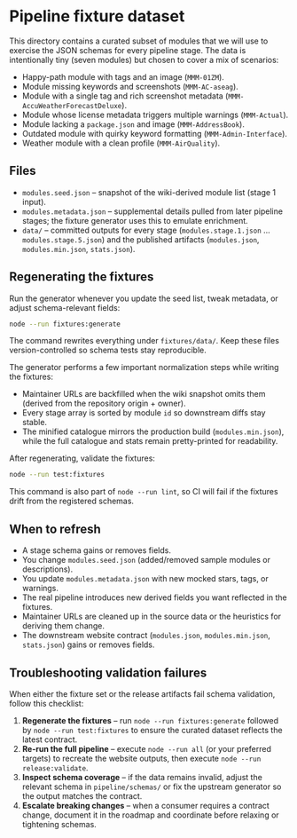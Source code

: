 # Pipeline fixture dataset

This directory contains a curated subset of modules that we will use to exercise the JSON schemas for every pipeline stage. The data is intentionally tiny (seven modules) but chosen to cover a mix of scenarios:

- Happy-path module with tags and an image (`MMM-01ZM`).
- Module missing keywords and screenshots (`MMM-AC-aseag`).
- Module with a single tag and rich screenshot metadata (`MMM-AccuWeatherForecastDeluxe`).
- Module whose license metadata triggers multiple warnings (`MMM-Actual`).
- Module lacking a `package.json` and image (`MMM-AddressBook`).
- Outdated module with quirky keyword formatting (`MMM-Admin-Interface`).
- Weather module with a clean profile (`MMM-AirQuality`).

## Files

- `modules.seed.json` – snapshot of the wiki-derived module list (stage 1 input).
- `modules.metadata.json` – supplemental details pulled from later pipeline stages; the fixture generator uses this to emulate enrichment.
- `data/` – committed outputs for every stage (`modules.stage.1.json` … `modules.stage.5.json`) and the published artifacts (`modules.json`, `modules.min.json`, `stats.json`).

## Regenerating the fixtures

Run the generator whenever you update the seed list, tweak metadata, or adjust schema-relevant fields:

```bash
node --run fixtures:generate
```

The command rewrites everything under `fixtures/data/`. Keep these files version-controlled so schema tests stay reproducible.

The generator performs a few important normalization steps while writing the fixtures:

- Maintainer URLs are backfilled when the wiki snapshot omits them (derived from the repository origin + owner).
- Every stage array is sorted by module `id` so downstream diffs stay stable.
- The minified catalogue mirrors the production build (`modules.min.json`), while the full catalogue and stats remain pretty-printed for readability.

After regenerating, validate the fixtures:

```bash
node --run test:fixtures
```

This command is also part of `node --run lint`, so CI will fail if the fixtures drift from the registered schemas.

## When to refresh

- A stage schema gains or removes fields.
- You change `modules.seed.json` (added/removed sample modules or descriptions).
- You update `modules.metadata.json` with new mocked stars, tags, or warnings.
- The real pipeline introduces new derived fields you want reflected in the fixtures.
- Maintainer URLs are cleaned up in the source data or the heuristics for deriving them change.
- The downstream website contract (`modules.json`, `modules.min.json`, `stats.json`) gains or removes fields.

## Troubleshooting validation failures

When either the fixture set or the release artifacts fail schema validation, follow this checklist:

1. **Regenerate the fixtures** – run `node --run fixtures:generate` followed by `node --run test:fixtures` to ensure the curated dataset reflects the latest contract.
2. **Re-run the full pipeline** – execute `node --run all` (or your preferred targets) to recreate the website outputs, then execute `node --run release:validate`.
3. **Inspect schema coverage** – if the data remains invalid, adjust the relevant schema in `pipeline/schemas/` or fix the upstream generator so the output matches the contract.
4. **Escalate breaking changes** – when a consumer requires a contract change, document it in the roadmap and coordinate before relaxing or tightening schemas.
